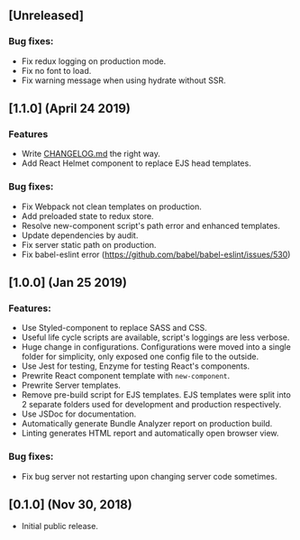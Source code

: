 ## [Unreleased]
### Bug fixes:
- Fix redux logging on production mode.
- Fix no font to load.
- Fix warning message when using hydrate without SSR.

## [1.1.0] (April 24 2019)
### Features
- Write [CHANGELOG.md](#) the right way.
- Add React Helmet component to replace EJS head templates.
### Bug fixes:
- Fix Webpack not clean templates on production.
- Add preloaded state to redux store.
- Resolve new-component script's path error and enhanced templates.
- Update dependencies by audit.
- Fix server static path on production.
- Fix babel-eslint error (https://github.com/babel/babel-eslint/issues/530)

## [1.0.0] (Jan 25 2019)
### Features:
- Use Styled-component to replace SASS and CSS.
- Useful life cycle scripts are available, script's loggings are less verbose.
- Huge change in configurations. Configurations were moved into a single folder for simplicity, only exposed one config file to the outside.
- Use Jest for testing, Enzyme for testing React's components.
- Prewrite React component template with `new-component`.
- Prewrite Server templates.
- Remove pre-build script for EJS templates. EJS templates were split into 2 separate folders used for development and production respectively.
- Use JSDoc for documentation.
- Automatically generate Bundle Analyzer report on production build.
- Linting generates HTML report and automatically open browser view.
### Bug fixes:
- Fix bug server not restarting upon changing server code sometimes.

## [0.1.0] (Nov 30, 2018)
- Initial public release.